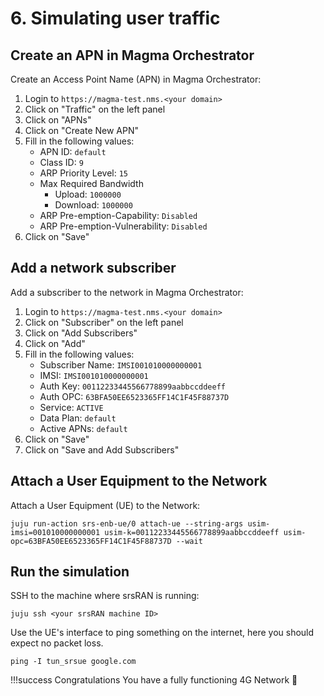 # 6. Simulating user traffic

## Create an APN in Magma Orchestrator

Create an Access Point Name (APN) in Magma Orchestrator:

1. Login to `https://magma-test.nms.<your domain>`
2. Click on "Traffic" on the left panel
3. Click on "APNs"
4. Click on "Create New APN"
5. Fill in the following values:
   - APN ID: `default`
   - Class ID: `9`
   - ARP Priority Level: `15`
   - Max Required Bandwidth
     - Upload: `1000000`
     - Download: `1000000`
   - ARP Pre-emption-Capability: `Disabled`
   - ARP Pre-emption-Vulnerability: `Disabled`
6. Click on "Save"

## Add a network subscriber

Add a subscriber to the network in Magma Orchestrator:

1. Login to `https://magma-test.nms.<your domain>`
2. Click on "Subscriber" on the left panel
3. Click on "Add Subscribers"
4. Click on "Add"
5. Fill in the following values:
   - Subscriber Name: `IMSI001010000000001`
   - IMSI: `IMSI001010000000001`
   - Auth Key: `00112233445566778899aabbccddeeff`
   - Auth OPC: `63BFA50EE6523365FF14C1F45F88737D`
   - Service: `ACTIVE`
   - Data Plan: `default`
   - Active APNs: `default`
6. Click on "Save"
7. Click on "Save and Add Subscribers"

## Attach a User Equipment to the Network

Attach a User Equipment (UE) to the Network:

```console
juju run-action srs-enb-ue/0 attach-ue --string-args usim-imsi=001010000000001 usim-k=00112233445566778899aabbccddeeff usim-opc=63BFA50EE6523365FF14C1F45F88737D --wait
```

## Run the simulation

SSH to the machine where srsRAN is running:

```console
juju ssh <your srsRAN machine ID>
```

Use the UE's interface to ping something on the internet, here you should expect no packet loss.

```console
ping -I tun_srsue google.com
```

!!!success Congratulations
You have a fully functioning 4G Network :partying_face:

